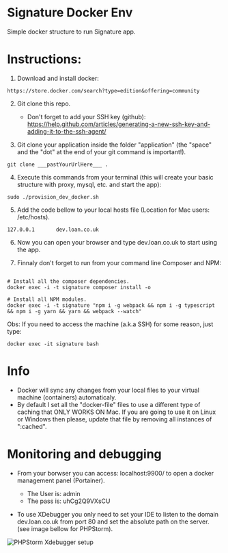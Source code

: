 # Signature Docker Env
Simple docker structure to run Signature app.

# Instructions:

1. Download and install docker:
``` 
https://store.docker.com/search?type=edition&offering=community 
```

2. Git clone this repo.
	- Don't forget to add your SSH key (github): https://help.github.com/articles/generating-a-new-ssh-key-and-adding-it-to-the-ssh-agent/

3. Git clone your application inside the folder "application" (the "space" and the "dot" at the end of your git command is important!).
```
git clone ___pastYourUrlHere___ .
```

4. Execute this commands from your terminal (this will create your basic structure with proxy, mysql, etc. and start the app): 
```
sudo ./provision_dev_docker.sh
```

5. Add the code bellow to your local hosts file (Location for Mac users: /etc/hosts).
```
127.0.0.1       dev.loan.co.uk
```

6. Now you can open your browser and type dev.loan.co.uk to start using the app.

7. Finnaly don't forget to run from your command line Composer and NPM:
```

# Install all the composer dependencies.
docker exec -i -t signature composer install -o

# Install all NPM modules.
docker exec -i -t signature "npm i -g webpack && npm i -g typescript && npm i -g yarn && yarn && webpack --watch"
```

Obs: If you need to access the machine (a.k.a SSH) for some reason, just type:
```
docker exec -it signature bash
```

# Info
- Docker will sync any changes from your local files to your virtual machine (containers) automaticaly.
- By default I set all the "docker-file" files to use a different type of caching that ONLY WORKS ON Mac. If you are going to use it on Linux or Windows then please, update that file by removing all instances of ":cached".

# Monitoring and debugging

- From your borwser you can access: localhost:9900/ to open a docker management panel (Portainer). 
	- The User is: admin 
	- The pass is: uhCg2Q9VXsCU
	
- To use XDebugger you only need to set your IDE to listen to the domain dev.loan.co.uk from port 80 and set the absolute path on the server. (see image bellow for PHPStorm).

![PHPStorm Xdebugger setup](https://user-images.githubusercontent.com/13979220/31448225-d36886a0-ae9b-11e7-8ead-cc0c3b2e37aa.png)
